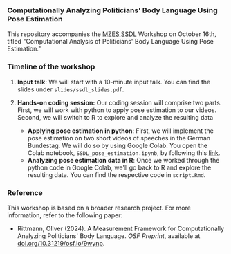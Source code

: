 ### Computationally Analyzing Politicians' Body Language Using Pose Estimation

This repository accompanies the [MZES SSDL](https://www.mzes.uni-mannheim.de/socialsciencedatalab/) Workshop on October 16th, titled "Computational Analysis of Politicians' Body Language Using Pose Estimation."


### Timeline of the workshop

  1. **Input talk**: We will start with a 10-minute input talk. You can find the slides under `slides/ssdl_slides.pdf`.
  2. **Hands-on coding session:** Our coding session will comprise two parts. First, we will work with python to apply pose estimation to our videos. Second, we will switch to R to explore and analyze the resulting data
    
        - **Applying pose estimation in python**: First, we will implement the pose estimation on two short videos of speeches in the German Bundestag. We will do so by using Google Colab. You open the Colab notebook, `SSDL_pose_estimation.ipynb`, by following this [link](https://colab.research.google.com/github/orittmann/ssdl_body_language).
        - **Analyzing pose estimation data in R**: Once we worked through the python code in Google Colab, we'll go back to R and explore the resulting data. You can find the respective code in `script.Rmd`.
        
### Reference

This workshop is based on a broader research project. For more information, refer to the following paper:

  - Rittmann, Oliver (2024). A Measurement Framework for Computationally Analyzing Politicians' Body Language. _OSF Preprint_, available at [doi.org/10.31219/osf.io/9wynp](https://doi.org/10.31219/osf.io/9wynp).